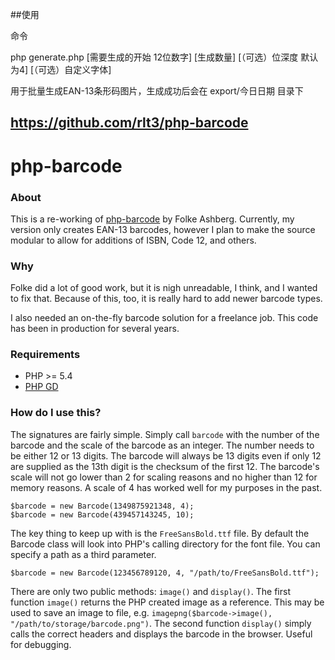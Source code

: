 ##使用

命令

php generate.php [需要生成的开始 12位数字] [生成数量] [（可选）位深度 默认为4] [（可选）自定义字体]


用于批量生成EAN-13条形码图片，生成成功后会在 export/今日日期 目录下




## https://github.com/rlt3/php-barcode

php-barcode
================

### About

This is a re-working of [php-barcode](http://www.ashberg.de/php-barcode/ "php-barcode") by Folke Ashberg. Currently, my version only creates EAN-13 barcodes, however I plan to make the source modular to allow for additions of ISBN, Code 12, and others.

### Why

Folke did a lot of good work, but it is nigh unreadable, I think, and I wanted to fix that. Because of this, too, it is really hard to add newer barcode types.

I also needed an on-the-fly barcode solution for a freelance job. This code has been in production for several years.

### Requirements

* PHP >= 5.4
* [PHP GD](https://secure.php.net/manual/en/book.image.php)

### How do I use this?

The signatures are fairly simple. Simply call `barcode` with the number of the
barcode and the scale of the barcode as an integer. The number needs to be
either 12 or 13 digits. The barcode will always be 13 digits even if only 12
are supplied as the 13th digit is the checksum of the first 12. The barcode's
scale will not go lower than 2 for scaling reasons and no higher than 12 for
memory reasons. A scale of 4 has worked well for my purposes in the past.

    $barcode = new Barcode(1349875921348, 4);
    $barcode = new Barcode(439457143245, 10);

The key thing to keep up with is the `FreeSansBold.ttf` file. By default the
Barcode class will look into PHP's calling directory for the font file. You can
specify a path as a third parameter.

    $barcode = new Barcode(123456789120, 4, "/path/to/FreeSansBold.ttf");

There are only two public methods: `image()` and `display()`. The first
function `image()` returns the PHP created image as a reference. This may be
used to save an image to file, e.g. `imagepng($barcode->image(),
"/path/to/storage/barcode.png")`. The second function `display()` simply calls
the correct headers and displays the barcode in the browser. Useful for
debugging.
